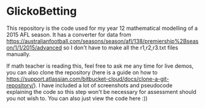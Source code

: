 # GlickoBetting

This repository is the code used for my year 12 mathematical modelling of a 2015 AFL season.
It has a converter for data from https://australianfootball.com/seasons/season/afl/138/premiership%2Bseason/1/1/2015/advanced so I don't have to make all the r1,r2,r3.txt files manually. 

If math teacher is reading this, feel free to ask me any time for live demos, you can also clone the repository (here is a guide on how to https://support.atlassian.com/bitbucket-cloud/docs/clone-a-git-repository/). I have included a lot of screenshots and pseudocode explaining the code so this step won't be necessary for assessment should you not wish to. You can also just view the code here :))
